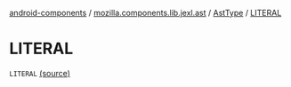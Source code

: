 [android-components](../../index.md) / [mozilla.components.lib.jexl.ast](../index.md) / [AstType](index.md) / [LITERAL](./-l-i-t-e-r-a-l.md)

# LITERAL

`LITERAL` [(source)](https://github.com/mozilla-mobile/android-components/blob/master/components/lib/jexl/src/main/java/mozilla/components/lib/jexl/ast/AstType.kt#L8)